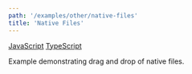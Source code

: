 ```yaml
---
path: '/examples/other/native-files'
title: 'Native Files'
---
```


[JavaScript](https://github.com/react-dnd/react-dnd/tree/gh-pages/examples_js/06%20Other/Native%20Files)
[TypeScript](https://github.com/react-dnd/react-dnd/tree/master/packages/examples/src/06%20Other/Native%20Files)

Example demonstrating drag and drop of native files.

<other-native-files></other-native-files>
